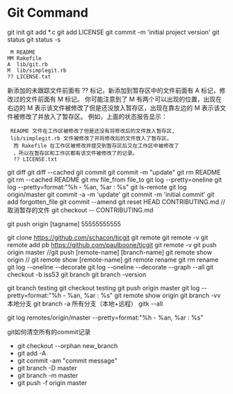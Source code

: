 # Git Command

git init
git add *.c
git add LICENSE
git commit -m 'initial project version'
git status
git status -s

```text
 M README
MM Rakefile
A  lib/git.rb
M  lib/simplegit.rb
?? LICENSE.txt
```

新添加的未跟踪文件前面有 ?? 标记，新添加到暂存区中的文件前面有 A 标记，修改过的文件前面有 M 标记。 你可能注意到了 M 有两个可以出现的位置，出现在右边的 M 表示该文件被修改了但是还没放入暂存区，出现在靠左边的 M 表示该文件被修改了并放入了暂存区。 例如，上面的状态报告显示：

```text
 README 文件在工作区被修改了但是还没有将修改后的文件放入暂存区,
 lib/simplegit.rb 文件被修改了并将修改后的文件放入了暂存区。
  而 Rakefile 在工作区被修改并提交到暂存区后又在工作区中被修改了
  ，所以在暂存区和工作区都有该文件被修改了的记录。
  ?? LICENSE.txt
```
git diff
git diff --cached
git commit
git commit -m "update"
git rm README
git rm --cached README
git mv file_from file_to
git log --pretty=oneline
git log --pretty=format:"%h - %an, %ar : %s"
git ls-remote
git log origin/master
git commit -a -m 'update'
git commit -m 'initial commit'
git add forgotten_file
git commit --amend
git reset HEAD CONTRIBUTING.md  //取消暂存的文件
git checkout -- CONTRIBUTING.md

git push origin [tagname]
55555555555

git clone https://github.com/schacon/ticgit
git remote
git remote -v
git remote add pb https://github.com/paulboone/ticgit
git remote -v
git push origin master //git push [remote-name] [branch-name]
git remote show origin // git remote show [remote-name] 
git remote rename 
git rm rename git log --oneline --decorate
git log --oneline --decorate --graph --all
git checkout -b iss53
git branch
git branch -version

git branch testing
git checkout testing
git push origin master
git log --pretty=format:"%h - %an, %ar : %s"
git remote show origin
git branch -vv 本地分支
git branch -a  所有分支（本地+远程）
gitk --all

git log remotes/origin/master --pretty=format:"%h - %an, %ar : %s"

git如何清空所有的commit记录

* git checkout --orphan  new_branch
* git add -A
* git commit -am "commit message"
* git branch -D master
* git branch -m master
* git push -f origin master
